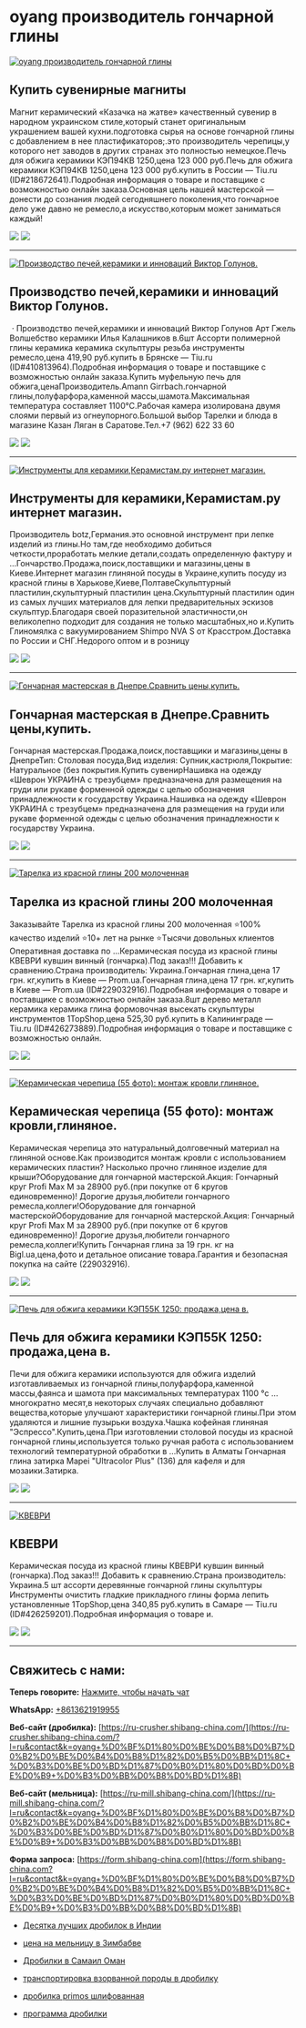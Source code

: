 # oyang производитель гончарной глины

<a href="https://swt.shibang-china.com/?l=ru&img&k=oyang+%D0%BF%D1%80%D0%BE%D0%B8%D0%B7%D0%B2%D0%BE%D0%B4%D0%B8%D1%82%D0%B5%D0%BB%D1%8C+%D0%B3%D0%BE%D0%BD%D1%87%D0%B0%D1%80%D0%BD%D0%BE%D0%B9+%D0%B3%D0%BB%D0%B8%D0%BD%D1%8B" target="_blank">![oyang производитель гончарной глины](http://static.shibang-china.com/all-800x300/301.jpg)</a>

## Купить сувенирные магниты
Магнит керамический &#171;Казачка на жатве&#187; качественный сувенир в народном украинском стиле,который станет оригинальным украшением вашей кухни.подготовка сырья на основе гончарной глины с добавлением в нее пластификаторов;.это производитель черепицы,у которого нет заводов в других странах это полностью немецкое.Печь для обжига керамики КЭП94КВ 1250,цена 123 000 руб.Печь для обжига керамики КЭП94КВ 1250,цена 123 000 руб.купить в России — Tiu.ru (ID#218672641).Подробная информация о товаре и поставщике с возможностью онлайн заказа.Основная цель нашей мастерской — донести до сознания людей сегодняшнего поколения,что гончарное дело уже давно не ремесло,а искусство,которым может заниматься каждый!


<a href="https://whatsapp.shibangsoft.com/WhatsApp.php" target="_blank" title="WhatsApp">![](http://static.shibang-china.com/icon/whatsapp.png)</a> <a href="https://swt.shibang-china.com/?l=ru&icon&k=oyang+%D0%BF%D1%80%D0%BE%D0%B8%D0%B7%D0%B2%D0%BE%D0%B4%D0%B8%D1%82%D0%B5%D0%BB%D1%8C+%D0%B3%D0%BE%D0%BD%D1%87%D0%B0%D1%80%D0%BD%D0%BE%D0%B9+%D0%B3%D0%BB%D0%B8%D0%BD%D1%8B" target="_blank">![](http://static.shibang-china.com/icon/chat-ru.png)</a>

---

<a href="https://swt.shibang-china.com/?l=ru&img&k=oyang+%D0%BF%D1%80%D0%BE%D0%B8%D0%B7%D0%B2%D0%BE%D0%B4%D0%B8%D1%82%D0%B5%D0%BB%D1%8C+%D0%B3%D0%BE%D0%BD%D1%87%D0%B0%D1%80%D0%BD%D0%BE%D0%B9+%D0%B3%D0%BB%D0%B8%D0%BD%D1%8B" target="_blank">![Производство печей,керамики и инноваций Виктор Голунов.](http://static.shibang-china.com/all-800x300/1023.jpg)</a>

## Производство печей,керамики и инноваций Виктор Голунов.
&nbsp;&#0183;&#32;Производство печей,керамики и инноваций Виктор Голунов Арт Гжель Волшебство керамики Илья Калашников в.6шт Ассорти полимерной глины керамика керамика скульптуры резьба инструменты ремесло,цена 419,90 руб.купить в Брянске — Tiu.ru (ID#410813964).Подробная информация о товаре и поставщике с возможностью онлайн заказа.Купить муфельную печь для обжига,ценаПроизводитель.Amann Girrbach.гончарной глины,полуфарфора,каменной массы,шамота.Максимальная температура составляет 1100&#176;C.Рабочая камера изолирована двумя слоями первый из огнеупорного.Большой выбор Тарелки и блюда в магазине Казан Ляган в Саратове.Тел.+7 (962) 622 33 60


<a href="https://whatsapp.shibangsoft.com/WhatsApp.php" target="_blank" title="WhatsApp">![](http://static.shibang-china.com/icon/whatsapp.png)</a> <a href="https://swt.shibang-china.com/?l=ru&icon&k=oyang+%D0%BF%D1%80%D0%BE%D0%B8%D0%B7%D0%B2%D0%BE%D0%B4%D0%B8%D1%82%D0%B5%D0%BB%D1%8C+%D0%B3%D0%BE%D0%BD%D1%87%D0%B0%D1%80%D0%BD%D0%BE%D0%B9+%D0%B3%D0%BB%D0%B8%D0%BD%D1%8B" target="_blank">![](http://static.shibang-china.com/icon/chat-ru.png)</a>

---

<a href="https://swt.shibang-china.com/?l=ru&img&k=oyang+%D0%BF%D1%80%D0%BE%D0%B8%D0%B7%D0%B2%D0%BE%D0%B4%D0%B8%D1%82%D0%B5%D0%BB%D1%8C+%D0%B3%D0%BE%D0%BD%D1%87%D0%B0%D1%80%D0%BD%D0%BE%D0%B9+%D0%B3%D0%BB%D0%B8%D0%BD%D1%8B" target="_blank">![Инструменты для керамики,Керамистам.ру интернет магазин.](http://static.shibang-china.com/all-800x300/1241.jpg)</a>

## Инструменты для керамики,Керамистам.ру интернет магазин.
Производитель botz,Германия.это основной инструмент при лепке изделий из глины.Но там,где необходимо добиться четкости,проработать мелкие детали,создать определенную фактуру и …Гончарство.Продажа,поиск,поставщики и магазины,цены в Киеве.Интернет магазин глиняной посуды в Украине,купить посуду из красной глины в Харькове,Киеве,ПолтавеСкульптурный пластилин,скульптурный пластилин цена.Скульптурный пластилин один из самых лучших материалов для лепки предварительных эскизов скульптур.Благодаря своей поразительной эластичности,он великолепно подходит для создания не только масштабных,но и.Купить Глиномялка с вакуумированием Shimpo NVA S от Красстром.Доставка по России и СНГ.Недорого оптом и в розницу


<a href="https://whatsapp.shibangsoft.com/WhatsApp.php" target="_blank" title="WhatsApp">![](http://static.shibang-china.com/icon/whatsapp.png)</a> <a href="https://swt.shibang-china.com/?l=ru&icon&k=oyang+%D0%BF%D1%80%D0%BE%D0%B8%D0%B7%D0%B2%D0%BE%D0%B4%D0%B8%D1%82%D0%B5%D0%BB%D1%8C+%D0%B3%D0%BE%D0%BD%D1%87%D0%B0%D1%80%D0%BD%D0%BE%D0%B9+%D0%B3%D0%BB%D0%B8%D0%BD%D1%8B" target="_blank">![](http://static.shibang-china.com/icon/chat-ru.png)</a>

---

<a href="https://swt.shibang-china.com/?l=ru&img&k=oyang+%D0%BF%D1%80%D0%BE%D0%B8%D0%B7%D0%B2%D0%BE%D0%B4%D0%B8%D1%82%D0%B5%D0%BB%D1%8C+%D0%B3%D0%BE%D0%BD%D1%87%D0%B0%D1%80%D0%BD%D0%BE%D0%B9+%D0%B3%D0%BB%D0%B8%D0%BD%D1%8B" target="_blank">![Гончарная мастерская в Днепре.Сравнить цены,купить.](http://static.shibang-china.com/all-800x300/180.jpg)</a>

## Гончарная мастерская в Днепре.Сравнить цены,купить.
Гончарная мастерская.Продажа,поиск,поставщики и магазины,цены в ДнепреТип: Столовая посуда,Вид изделия: Супник,кастрюля,Покрытие: Натуральное (без покрытия.Купить сувенирНашивка на одежду &#171;Шеврон УКРАИНА с трезубцем&#187; предназначена для размещения на груди или рукаве форменной одежды с целью обозначения принадлежности к государству Украина.Нашивка на одежду &#171;Шеврон УКРАИНА с трезубцем&#187; предназначена для размещения на груди или рукаве форменной одежды с целью обозначения принадлежности к государству Украина.


<a href="https://whatsapp.shibangsoft.com/WhatsApp.php" target="_blank" title="WhatsApp">![](http://static.shibang-china.com/icon/whatsapp.png)</a> <a href="https://swt.shibang-china.com/?l=ru&icon&k=oyang+%D0%BF%D1%80%D0%BE%D0%B8%D0%B7%D0%B2%D0%BE%D0%B4%D0%B8%D1%82%D0%B5%D0%BB%D1%8C+%D0%B3%D0%BE%D0%BD%D1%87%D0%B0%D1%80%D0%BD%D0%BE%D0%B9+%D0%B3%D0%BB%D0%B8%D0%BD%D1%8B" target="_blank">![](http://static.shibang-china.com/icon/chat-ru.png)</a>

---

<a href="https://swt.shibang-china.com/?l=ru&img&k=oyang+%D0%BF%D1%80%D0%BE%D0%B8%D0%B7%D0%B2%D0%BE%D0%B4%D0%B8%D1%82%D0%B5%D0%BB%D1%8C+%D0%B3%D0%BE%D0%BD%D1%87%D0%B0%D1%80%D0%BD%D0%BE%D0%B9+%D0%B3%D0%BB%D0%B8%D0%BD%D1%8B" target="_blank">![Тарелка из красной глины 200 молоченная](http://static.shibang-china.com/all-800x300/816.jpg)</a>

## Тарелка из красной глины 200 молоченная
Заказывайте Тарелка из красной глины 200 молоченная ⭐100% качество изделий ⭐10+ лет на рынке ⭐Тысячи довольных клиентов Оперативная доставка по …Керамическая посуда из красной глины КВЕВРИ кувшин винный (гончарка).Под заказ!!! Добавить к сравнению.Страна производитель: Украина.Гончарная глина,цена 17 грн. кг,купить в Киеве — Prom.ua.Гончарная глина,цена 17 грн. кг,купить в Киеве — Prom.ua (ID#229032916).Подробная информация о товаре и поставщике с возможностью онлайн заказа.8шт дерево металл керамика керамика глина формовочная высекать скульптуры инструментов 1TopShop,цена 525,30 руб.купить в Калининграде — Tiu.ru (ID#426273889).Подробная информация о товаре и поставщике с возможностью онлайн.


<a href="https://whatsapp.shibangsoft.com/WhatsApp.php" target="_blank" title="WhatsApp">![](http://static.shibang-china.com/icon/whatsapp.png)</a> <a href="https://swt.shibang-china.com/?l=ru&icon&k=oyang+%D0%BF%D1%80%D0%BE%D0%B8%D0%B7%D0%B2%D0%BE%D0%B4%D0%B8%D1%82%D0%B5%D0%BB%D1%8C+%D0%B3%D0%BE%D0%BD%D1%87%D0%B0%D1%80%D0%BD%D0%BE%D0%B9+%D0%B3%D0%BB%D0%B8%D0%BD%D1%8B" target="_blank">![](http://static.shibang-china.com/icon/chat-ru.png)</a>

---

<a href="https://swt.shibang-china.com/?l=ru&img&k=oyang+%D0%BF%D1%80%D0%BE%D0%B8%D0%B7%D0%B2%D0%BE%D0%B4%D0%B8%D1%82%D0%B5%D0%BB%D1%8C+%D0%B3%D0%BE%D0%BD%D1%87%D0%B0%D1%80%D0%BD%D0%BE%D0%B9+%D0%B3%D0%BB%D0%B8%D0%BD%D1%8B" target="_blank">![Керамическая черепица (55 фото): монтаж кровли,глиняное.](http://static.shibang-china.com/all-800x300/822.jpg)</a>

## Керамическая черепица (55 фото): монтаж кровли,глиняное.
Керамическая черепица это натуральный,долговечный материал на глиняной основе.Как производится монтаж кровли с использованием керамических пластин? Насколько прочно глиняное изделие для крыши?Оборудование для гончарной мастерской.Акция: Гончарный круг Profi Max M за 28900 руб.(при покупке от 6 кругов единовременно)! Дорогие друзья,любители гончарного ремесла,коллеги!Оборудование для гончарной мастерскойОборудование для гончарной мастерской.Акция: Гончарный круг Profi Max M за 28900 руб.(при покупке от 6 кругов единовременно)! Дорогие друзья,любители гончарного ремесла,коллеги!Купить Гончарная глина за 19 грн. кг на Bigl.ua,цена,фото и детальное описание товара.Гарантия и безопасная покупка на сайте (229032916).


<a href="https://whatsapp.shibangsoft.com/WhatsApp.php" target="_blank" title="WhatsApp">![](http://static.shibang-china.com/icon/whatsapp.png)</a> <a href="https://swt.shibang-china.com/?l=ru&icon&k=oyang+%D0%BF%D1%80%D0%BE%D0%B8%D0%B7%D0%B2%D0%BE%D0%B4%D0%B8%D1%82%D0%B5%D0%BB%D1%8C+%D0%B3%D0%BE%D0%BD%D1%87%D0%B0%D1%80%D0%BD%D0%BE%D0%B9+%D0%B3%D0%BB%D0%B8%D0%BD%D1%8B" target="_blank">![](http://static.shibang-china.com/icon/chat-ru.png)</a>

---

<a href="https://swt.shibang-china.com/?l=ru&img&k=oyang+%D0%BF%D1%80%D0%BE%D0%B8%D0%B7%D0%B2%D0%BE%D0%B4%D0%B8%D1%82%D0%B5%D0%BB%D1%8C+%D0%B3%D0%BE%D0%BD%D1%87%D0%B0%D1%80%D0%BD%D0%BE%D0%B9+%D0%B3%D0%BB%D0%B8%D0%BD%D1%8B" target="_blank">![Печь для обжига керамики КЭП55К 1250: продажа,цена в.](http://static.shibang-china.com/all-800x300/1052.jpg)</a>

## Печь для обжига керамики КЭП55К 1250: продажа,цена в.
Печи для обжига керамики используются для обжига изделий изготавливаемых из гончарной глины,полуфарфора,каменной массы,фаянса и шамота при максимальных температурах 1100 &#176;c …многократно месят,в некоторых случаях специально добавляют вещества,которые улучшают характеристики гончарной глины.При этом удаляются и лишние пузырьки воздуха.Чашка кофейная глиняная &quot;Эспрессо&quot;.Купить,цена.При изготовлении столовой посуды из красной гончарной глины,используется только ручная работа с использованием технологий температурной обработки в …Купить в Алматы Гончарная глина затирка Mapei &quot;Ultracolor Plus&quot; (136) для кафеля и для мозаики.Затирка.


<a href="https://whatsapp.shibangsoft.com/WhatsApp.php" target="_blank" title="WhatsApp">![](http://static.shibang-china.com/icon/whatsapp.png)</a> <a href="https://swt.shibang-china.com/?l=ru&icon&k=oyang+%D0%BF%D1%80%D0%BE%D0%B8%D0%B7%D0%B2%D0%BE%D0%B4%D0%B8%D1%82%D0%B5%D0%BB%D1%8C+%D0%B3%D0%BE%D0%BD%D1%87%D0%B0%D1%80%D0%BD%D0%BE%D0%B9+%D0%B3%D0%BB%D0%B8%D0%BD%D1%8B" target="_blank">![](http://static.shibang-china.com/icon/chat-ru.png)</a>

---

<a href="https://swt.shibang-china.com/?l=ru&img&k=oyang+%D0%BF%D1%80%D0%BE%D0%B8%D0%B7%D0%B2%D0%BE%D0%B4%D0%B8%D1%82%D0%B5%D0%BB%D1%8C+%D0%B3%D0%BE%D0%BD%D1%87%D0%B0%D1%80%D0%BD%D0%BE%D0%B9+%D0%B3%D0%BB%D0%B8%D0%BD%D1%8B" target="_blank">![КВЕВРИ](http://static.shibang-china.com/all-800x300/1257.jpg)</a>

## КВЕВРИ
Керамическая посуда из красной глины КВЕВРИ кувшин винный (гончарка).Под заказ!!! Добавить к сравнению.Страна производитель: Украина.5 шт ассорти деревянные гончарной глины скульптуры Инструменты очистить гладкие прикладного глины форма лепить установленные 1TopShop,цена 340,85 руб.купить в Самаре — Tiu.ru (ID#426259201).Подробная информация о товаре и.

<a href="https://whatsapp.shibangsoft.com/WhatsApp.php" target="_blank" title="WhatsApp">![](http://static.shibang-china.com/icon/whatsapp.png)</a> <a href="https://swt.shibang-china.com/?l=ru&icon&k=oyang+%D0%BF%D1%80%D0%BE%D0%B8%D0%B7%D0%B2%D0%BE%D0%B4%D0%B8%D1%82%D0%B5%D0%BB%D1%8C+%D0%B3%D0%BE%D0%BD%D1%87%D0%B0%D1%80%D0%BD%D0%BE%D0%B9+%D0%B3%D0%BB%D0%B8%D0%BD%D1%8B" target="_blank">![](http://static.shibang-china.com/icon/chat-ru.png)</a>

---
## Свяжитесь с нами:

**Теперь говорите:** [Нажмите, чтобы начать чат](https://swt.shibang-china.com?l=ru&contact&k=oyang+%D0%BF%D1%80%D0%BE%D0%B8%D0%B7%D0%B2%D0%BE%D0%B4%D0%B8%D1%82%D0%B5%D0%BB%D1%8C+%D0%B3%D0%BE%D0%BD%D1%87%D0%B0%D1%80%D0%BD%D0%BE%D0%B9+%D0%B3%D0%BB%D0%B8%D0%BD%D1%8B)

**WhatsApp:**  [+8613621919955](https://whatsapp.shibangsoft.com/WhatsApp.php)

**Веб-сайт (дробилка):** [https://ru-crusher.shibang-china.com/](https://ru-crusher.shibang-china.com/?l=ru&contact&k=oyang+%D0%BF%D1%80%D0%BE%D0%B8%D0%B7%D0%B2%D0%BE%D0%B4%D0%B8%D1%82%D0%B5%D0%BB%D1%8C+%D0%B3%D0%BE%D0%BD%D1%87%D0%B0%D1%80%D0%BD%D0%BE%D0%B9+%D0%B3%D0%BB%D0%B8%D0%BD%D1%8B)

**Веб-сайт (мельница):** [https://ru-mill.shibang-china.com/](https://ru-mill.shibang-china.com/?l=ru&contact&k=oyang+%D0%BF%D1%80%D0%BE%D0%B8%D0%B7%D0%B2%D0%BE%D0%B4%D0%B8%D1%82%D0%B5%D0%BB%D1%8C+%D0%B3%D0%BE%D0%BD%D1%87%D0%B0%D1%80%D0%BD%D0%BE%D0%B9+%D0%B3%D0%BB%D0%B8%D0%BD%D1%8B)

**Форма запроса:** [https://form.shibang-china.com](https://form.shibang-china.com?l=ru&contact&k=oyang+%D0%BF%D1%80%D0%BE%D0%B8%D0%B7%D0%B2%D0%BE%D0%B4%D0%B8%D1%82%D0%B5%D0%BB%D1%8C+%D0%B3%D0%BE%D0%BD%D1%87%D0%B0%D1%80%D0%BD%D0%BE%D0%B9+%D0%B3%D0%BB%D0%B8%D0%BD%D1%8B)

* [Десятка лучших дробилок в Индии](../124/%D0%94%D0%B5%D1%81%D1%8F%D1%82%D0%BA%D0%B0%20%D0%BB%D1%83%D1%87%D1%88%D0%B8%D1%85%20%D0%B4%D1%80%D0%BE%D0%B1%D0%B8%D0%BB%D0%BE%D0%BA%20%D0%B2%20%D0%98%D0%BD%D0%B4%D0%B8%D0%B8.md)

* [цена на мельницу в Зимбабве](../121/%D1%86%D0%B5%D0%BD%D0%B0%20%D0%BD%D0%B0%20%D0%BC%D0%B5%D0%BB%D1%8C%D0%BD%D0%B8%D1%86%D1%83%20%D0%B2%20%D0%97%D0%B8%D0%BC%D0%B1%D0%B0%D0%B1%D0%B2%D0%B5.md)

* [Дробилки в Самаил Оман](../121/%D0%94%D1%80%D0%BE%D0%B1%D0%B8%D0%BB%D0%BA%D0%B8%20%D0%B2%20%D0%A1%D0%B0%D0%BC%D0%B0%D0%B8%D0%BB%20%D0%9E%D0%BC%D0%B0%D0%BD.md)

* [транспортировка взорванной породы в дробилку](../121/%D1%82%D1%80%D0%B0%D0%BD%D1%81%D0%BF%D0%BE%D1%80%D1%82%D0%B8%D1%80%D0%BE%D0%B2%D0%BA%D0%B0%20%D0%B2%D0%B7%D0%BE%D1%80%D0%B2%D0%B0%D0%BD%D0%BD%D0%BE%D0%B9%20%D0%BF%D0%BE%D1%80%D0%BE%D0%B4%D1%8B%20%D0%B2%20%D0%B4%D1%80%D0%BE%D0%B1%D0%B8%D0%BB%D0%BA%D1%83.md)

* [дробилка primos шлифованная](../121/%D0%B4%D1%80%D0%BE%D0%B1%D0%B8%D0%BB%D0%BA%D0%B0%20primos%20%D1%88%D0%BB%D0%B8%D1%84%D0%BE%D0%B2%D0%B0%D0%BD%D0%BD%D0%B0%D1%8F.md)

* [программа дробилки](../124/%D0%BF%D1%80%D0%BE%D0%B3%D1%80%D0%B0%D0%BC%D0%BC%D0%B0%20%D0%B4%D1%80%D0%BE%D0%B1%D0%B8%D0%BB%D0%BA%D0%B8.md)